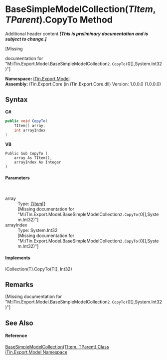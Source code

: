 # BaseSimpleModelCollection(*TItem*, *TParent*).CopyTo Method 
Additional header content _**\[This is preliminary documentation and is subject to change.\]**_

\[Missing <summary> documentation for "M:iTin.Export.Model.BaseSimpleModelCollection`2.CopyTo(`0[],System.Int32)"\]

**Namespace:**&nbsp;<a href="ef57ffcc-e95e-b212-5a46-9aa6f5a3511f">iTin.Export.Model</a><br />**Assembly:**&nbsp;iTin.Export.Core (in iTin.Export.Core.dll) Version: 1.0.0.0 (1.0.0.0)

## Syntax

**C#**<br />
``` C#
public void CopyTo(
	TItem[] array,
	int arrayIndex
)
```

**VB**<br />
``` VB
Public Sub CopyTo ( 
	array As TItem(),
	arrayIndex As Integer
)
```


#### Parameters
&nbsp;<dl><dt>array</dt><dd>Type: <a href="b4adb97a-faa8-dcba-4b06-9f20cda532a6">*TItem*</a>[]<br />\[Missing <param name="array"/> documentation for "M:iTin.Export.Model.BaseSimpleModelCollection`2.CopyTo(`0[],System.Int32)"\]</dd><dt>arrayIndex</dt><dd>Type: System.Int32<br />\[Missing <param name="arrayIndex"/> documentation for "M:iTin.Export.Model.BaseSimpleModelCollection`2.CopyTo(`0[],System.Int32)"\]</dd></dl>

#### Implements
ICollection(T).CopyTo(T[], Int32)<br />

## Remarks
\[Missing <remarks> documentation for "M:iTin.Export.Model.BaseSimpleModelCollection`2.CopyTo(`0[],System.Int32)"\]

## See Also


#### Reference
<a href="b4adb97a-faa8-dcba-4b06-9f20cda532a6">BaseSimpleModelCollection(TItem, TParent) Class</a><br /><a href="ef57ffcc-e95e-b212-5a46-9aa6f5a3511f">iTin.Export.Model Namespace</a><br />